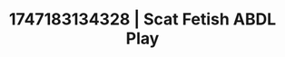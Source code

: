 ---
categories:
- BDSM whisper
- Sensual selfie
- Unspoken desires
- Eye contact kink
- Softcore vibes
image: /assets/images/1747183134328.jpg
layout: post
seo:
  description: Featured content with sensual ABDL Play, Scat Fetish. HD images available.
  keywords: ABDL Play, Scat Fetish
  og_image: /assets/images/1747183134328.jpg
  schema_type: VisualArtwork
tags:
- ABDL Play
- '#1747183134328'
- Scat Fetish
title: 1747183134328 | Scat Fetish ABDL Play
---